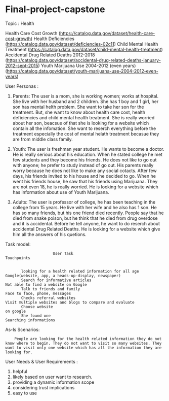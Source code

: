 # Final-project-capstone

Topic : Health

 Health Care Cost Growth (https://catalog.data.gov/dataset/health-care-cost-growth)
 Health Deficiencies (https://catalog.data.gov/dataset/deficiencies-02c11)
 Child Mental Health Treatment (https://catalog.data.gov/dataset/child-mental-health-treatment)
 Accidental Drug Related Deaths 2012-2018 (https://catalog.data.gov/dataset/accidental-drug-related-deaths-january-2012-sept-2015)
 Youth Marijuana Use 2004-2012 (even years) (https://catalog.data.gov/dataset/youth-marijuana-use-2004-2012-even-years)

User Personas :

  1. Parents: The user is a mom, she is working women; works at hospital. She live with her husband and 2 children. She has 1 boy and 1 girl, her son has mental helth problem. She want to take her son for the treatment. But, she want to know about health care cost, health deficiencies and child mental health treatment. She is really worried about her son, beacsue of that she is looking for a website which contain all the infomation. She want to reserch everything before the treatment especially the cost of mental helath treatment becasue they are from middle class family.      
   
   2. Youth: The user is freshman year student. He wants to become a doctor. He is really serious about his education. When he stated college he met few students and they become his friends. He does not like to go out with anyone; he prefer to study instead of go out.
His parents really worry because he does not like to make any social cotacts. After few days, his friends invited to his house and he decided to go. When he went his friends house, he saw that his friends using Marijuana. They are not even 18, he is really worried. He is looking for a website which has information about use of Youth Marijuana.  

   3. Adults: The user is professor of college, he has been teaching in the college from 15 years. He live with her wife and he also has 1 son. He has so many friends, but his one friend died recently. People say that he died from snake poison, but he think that he died from drug overdose and it is accidental. Before he tell anyone, he want to do reserch about accidental Drug Related Deaths. He is looking for a website which give him all the answers of his quetions.   
   
Task model:
 
                         User Task	                                                     Touchpoints


           looking for a health related information for all age               Google(website, app, a heads-up-display, newspaper)
           Search for informative articles                                    Not able to find a website on Google            
           Talk to friends and family	                                        Face to face, phone, messages
           Checks referral websites	                                          Visit multiple websites and blogs to compare and evaluate 
           Choose website                                                     on google
           She found one                                                      Searching informations
           

As-Is Scenarios:

        People are looking for the health related information they do not know where to begin. They do not want to visit so many websites. They want to visit only one website which has all the information they are looking for. 
        
        
User Needs & User Requirements :

1. helpful 
2. likely based on user want to research.  
3. providing a dynamic information scope
4. considering trust implications 
5. easy to use





